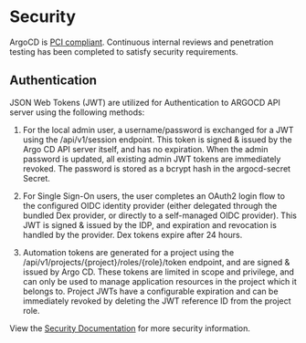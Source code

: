 # Security

ArgoCD is [PCI compliant](https://www.pcisecuritystandards.org/).  Continuous internal reviews and penetration testing has been completed to satisfy security requirements.

## Authentication

JSON Web Tokens (JWT) are utilized for Authentication to ARGOCD API server using the following methods:

1. For the local admin user, a username/password is exchanged for a JWT using the /api/v1/session endpoint. This token is signed & issued by the Argo CD API server itself, and has no expiration. When the admin password is updated, all existing admin JWT tokens are immediately revoked. The password is stored as a bcrypt hash in the argocd-secret Secret.

2. For Single Sign-On users, the user completes an OAuth2 login flow to the configured OIDC identity provider (either delegated through the bundled Dex provider, or directly to a self-managed OIDC provider). This JWT is signed & issued by the IDP, and expiration and revocation is handled by the provider. Dex tokens expire after 24 hours.

3. Automation tokens are generated for a project using the /api/v1/projects/{project}/roles/{role}/token endpoint, and are signed & issued by Argo CD. These tokens are limited in scope and privilege, and can only be used to manage application resources in the project which it belongs to. Project JWTs have a configurable expiration and can be immediately revoked by deleting the JWT reference ID from the project role.

View the [Security Documentation](https://argo-cd.readthedocs.io/en/stable/operator-manual/security/) for more security information.
